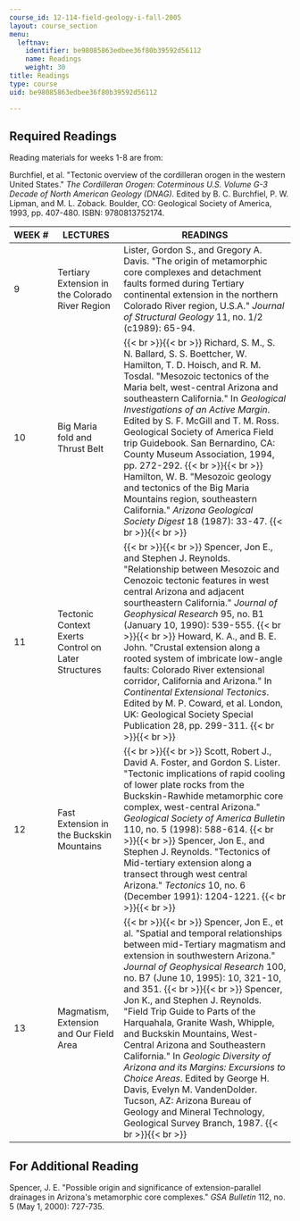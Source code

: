 ```yaml
---
course_id: 12-114-field-geology-i-fall-2005
layout: course_section
menu:
  leftnav:
    identifier: be98085863edbee36f80b39592d56112
    name: Readings
    weight: 30
title: Readings
type: course
uid: be98085863edbee36f80b39592d56112

---
```


Required Readings
-----------------

Reading materials for weeks 1-8 are from:

Burchfiel, et al. "Tectonic overview of the cordilleran orogen in the western United States." _The Cordilleran Orogen: Coterminous U.S. Volume G-3 Decade of North American Geology (DNAG)._ Edited by B. C. Burchfiel, P. W. Lipman, and M. L. Zoback. Boulder, CO: Geological Society of America, 1993, pp. 407-480. ISBN: 9780813752174.

| WEEK # | LECTURES | READINGS |
| --- | --- | --- |
| 9 | Tertiary Extension in the Colorado River Region | Lister, Gordon S., and Gregory A. Davis. "The origin of metamorphic core complexes and detachment faults formed during Tertiary continental extension in the northern Colorado River region, U.S.A." _Journal of Structural Geology_ 11, no. 1/2 (c1989): 65-94. |
| 10 | Big Maria fold and Thrust Belt |  {{< br >}}{{< br >}} Richard, S. M., S. N. Ballard, S. S. Boettcher, W. Hamilton, T. D. Hoisch, and R. M. Tosdal. "Mesozoic tectonics of the Maria belt, west-central Arizona and southeastern California." In _Geological Investigations of an Active Margin_. Edited by S. F. McGill and T. M. Ross. Geological Society of America Field trip Guidebook. San Bernardino, CA: County Museum Association, 1994, pp. 272-292. {{< br >}}{{< br >}} Hamilton, W. B. "Mesozoic geology and tectonics of the Big Maria Mountains region, southeastern California." _Arizona Geological Society Digest_ 18 (1987): 33-47. {{< br >}}{{< br >}}  |
| 11 | Tectonic Context Exerts Control on Later Structures |  {{< br >}}{{< br >}} Spencer, Jon E., and Stephen J. Reynolds. "Relationship between Mesozoic and Cenozoic tectonic features in west central Arizona and adjacent sourtheastern California." _Journal of Geophysical Research_ 95, no. B1 (January 10, 1990): 539-555. {{< br >}}{{< br >}} Howard, K. A., and B. E. John. "Crustal extension along a rooted system of imbricate low-angle faults: Colorado River extensional corridor, California and Arizona." In _Continental Extensional Tectonics_. Edited by M. P. Coward, et al. London, UK: Geological Society Special Publication 28, pp. 299-311. {{< br >}}{{< br >}}  |
| 12 | Fast Extension in the Buckskin Mountains |  {{< br >}}{{< br >}} Scott, Robert J., David A. Foster, and Gordon S. Lister. "Tectonic implications of rapid cooling of lower plate rocks from the Buckskin-Rawhide metamorphic core complex, west-central Arizona." _Geological Society of America Bulletin_ 110, no. 5 (1998): 588-614. {{< br >}}{{< br >}} Spencer, Jon E., and Stephen J. Reynolds. "Tectonics of Mid-tertiary extension along a transect through west central Arizona." _Tectonics_ 10, no. 6 (December 1991): 1204-1221. {{< br >}}{{< br >}}  |
| 13 | Magmatism, Extension and Our Field Area |  {{< br >}}{{< br >}} Spencer, Jon E., et al. "Spatial and temporal relationships between mid-Tertiary magmatism and extension in southwestern Arizona." _Journal of Geophysical Research_ 100, no. B7 (June 10, 1995): 10, 321-10, and 351. {{< br >}}{{< br >}} Spencer, Jon K., and Stephen J. Reynolds. "Field Trip Guide to Parts of the Harquahala, Granite Wash, Whipple, and Buckskin Mountains, West-Central Arizona and Southeastern California." In _Geologic Diversity of Arizona and its Margins: Excursions to Choice Areas_. Edited by George H. Davis, Evelyn M. VandenDolder. Tucson, AZ: Arizona Bureau of Geology and Mineral Technology, Geological Survey Branch, 1987. {{< br >}}{{< br >}}  

  

For Additional Reading
----------------------

Spencer, J. E. "Possible origin and significance of extension-parallel drainages in Arizona's metamorphic core complexes." _GSA Bulletin_ 112, no. 5 (May 1, 2000): 727-735.